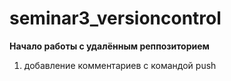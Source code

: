 # seminar3_versioncontrol

**Начало работы с удалённым реппозиторием**

1) добавление комментариев с командой push